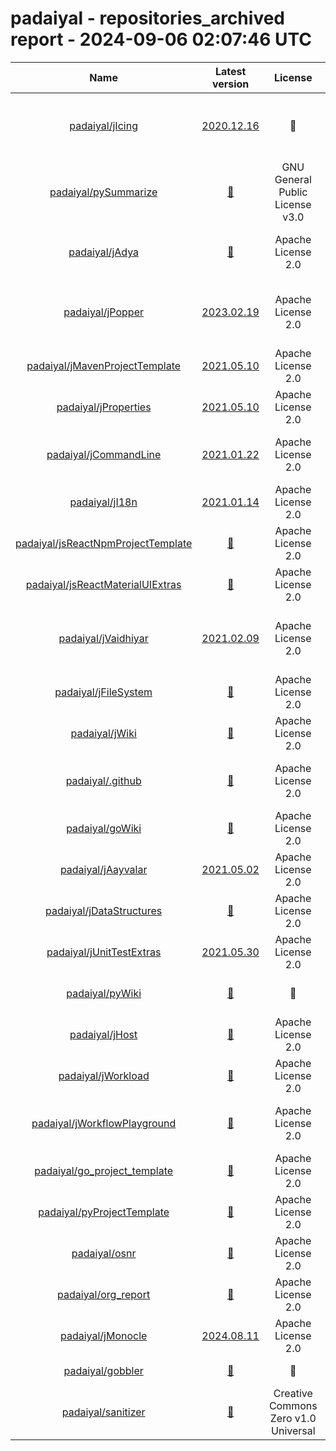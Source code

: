 
padaiyal - repositories_archived report - 2024-09-06 02:07:46 UTC
=================================================================
  

|Name|Latest version|License|Description|Language|Exposure|Supported?|Last Updated|Open Issues|
| :---: | :---: | :---: | :---: | :---: | :---: | :---: | :---: | :---: |
|[padaiyal/jIcing](https://github.com/padaiyal/jIcing)|[2020.12.16](https://github.com/padaiyal/jIcing/releases/tag/2020.12.16)|🤷‍|This repository consists of additional functionality that will be useful to any Java programmer,|Java|🌏|❌|2023-01-28T04:39:48Z|[24](https://github.com/padaiyal/jIcing/issues)|
|[padaiyal/pySummarize](https://github.com/padaiyal/pySummarize)|[🤷‍](None)|GNU General Public License v3.0|A commandline tool to summarize file data|Python|🌏|❌|2023-01-27T23:55:46Z|[2](https://github.com/padaiyal/pySummarize/issues)|
|[padaiyal/jAdya](https://github.com/padaiyal/jAdya)|[🤷‍](None)|Apache License 2.0|Library to deploy and manage docker images/containers via Java.|Java|🌏|❌|2024-05-02T11:59:08Z|[19](https://github.com/padaiyal/jAdya/issues)|
|[padaiyal/jPopper](https://github.com/padaiyal/jPopper)|[2023.02.19](https://github.com/padaiyal/jPopper/releases/tag/2023.02.19)|Apache License 2.0|A parent for Java maven projects with best practices and commonly used checks enforced. |Java|🌏|✅|2024-04-01T00:58:17Z|[6](https://github.com/padaiyal/jPopper/issues)|
|[padaiyal/jMavenProjectTemplate](https://github.com/padaiyal/jMavenProjectTemplate)|[2021.05.10](https://github.com/padaiyal/jMavenProjectTemplate/releases/tag/2021.05.10)|Apache License 2.0|A template for Java maven projects.|Java|🌏|✅|2022-01-01T03:03:46Z|[3](https://github.com/padaiyal/jMavenProjectTemplate/issues)|
|[padaiyal/jProperties](https://github.com/padaiyal/jProperties)|[2021.05.10](https://github.com/padaiyal/jProperties/releases/tag/2021.05.10)|Apache License 2.0|Load values from pre-specified property files.|Java|🌏|❌|2023-01-13T02:39:53Z|[1](https://github.com/padaiyal/jProperties/issues)|
|[padaiyal/jCommandLine](https://github.com/padaiyal/jCommandLine)|[2021.01.22](https://github.com/padaiyal/jCommandLine/releases/tag/2021.01.22)|Apache License 2.0|A library that can be used to execute commands in a shell or terminal.|Java|🌏|❌|2023-01-13T02:39:20Z|[0](https://github.com/padaiyal/jCommandLine/issues)|
|[padaiyal/jI18n](https://github.com/padaiyal/jI18n)|[2021.01.14](https://github.com/padaiyal/jI18n/releases/tag/2021.01.14)|Apache License 2.0|A library used for internationalizing strings|Java|🌏|❌|2023-01-13T02:40:37Z|[1](https://github.com/padaiyal/jI18n/issues)|
|[padaiyal/jsReactNpmProjectTemplate](https://github.com/padaiyal/jsReactNpmProjectTemplate)|[🤷‍](None)|Apache License 2.0|A template repository for react projects.|JavaScript|🌏|✅|2024-07-26T13:47:46Z|[36](https://github.com/padaiyal/jsReactNpmProjectTemplate/issues)|
|[padaiyal/jsReactMaterialUIExtras](https://github.com/padaiyal/jsReactMaterialUIExtras)|[🤷‍](None)|Apache License 2.0|Additional components for the React material UI.|JavaScript|🌏|✅|2024-01-15T00:37:33Z|[34](https://github.com/padaiyal/jsReactMaterialUIExtras/issues)|
|[padaiyal/jVaidhiyar](https://github.com/padaiyal/jVaidhiyar)|[2021.02.09](https://github.com/padaiyal/jVaidhiyar/releases/tag/2021.02.09)|Apache License 2.0|A library for retrieving JVM related resource usage and configuration information. |Java|🌏|❌|2023-01-13T02:41:12Z|[9](https://github.com/padaiyal/jVaidhiyar/issues)|
|[padaiyal/jFileSystem](https://github.com/padaiyal/jFileSystem)|[🤷‍](None)|Apache License 2.0|Library used for handling files|Java|🌏|❌|2023-01-13T02:40:24Z|[3](https://github.com/padaiyal/jFileSystem/issues)|
|[padaiyal/jWiki](https://github.com/padaiyal/jWiki)|[🤷‍](None)|Apache License 2.0|A wiki for java related information.|Java|🌏|✅|2021-10-22T13:34:08Z|[16](https://github.com/padaiyal/jWiki/issues)|
|[padaiyal/.github](https://github.com/padaiyal/.github)|[🤷‍](None)|Apache License 2.0|The default .github folder for all repositories in this organization.|None|🌏|✅|2023-02-09T16:14:42Z|[3](https://github.com/padaiyal/.github/issues)|
|[padaiyal/goWiki](https://github.com/padaiyal/goWiki)|[🤷‍](None)|Apache License 2.0|A knowledge repository for Golang.|Go|🌏|✅|2022-03-27T23:55:18Z|[0](https://github.com/padaiyal/goWiki/issues)|
|[padaiyal/jAayvalar](https://github.com/padaiyal/jAayvalar)|[2021.05.02](https://github.com/padaiyal/jAayvalar/releases/tag/2021.05.02)|Apache License 2.0|A java library for analyzing data.|Java|🌏|❌|2023-01-27T23:55:48Z|[16](https://github.com/padaiyal/jAayvalar/issues)|
|[padaiyal/jDataStructures](https://github.com/padaiyal/jDataStructures)|[🤷‍](None)|Apache License 2.0|None|Java|🌏|❌|2024-01-30T10:13:09Z|[9](https://github.com/padaiyal/jDataStructures/issues)|
|[padaiyal/jUnitTestExtras](https://github.com/padaiyal/jUnitTestExtras)|[2021.05.30](https://github.com/padaiyal/jUnitTestExtras/releases/tag/2021.05.30)|Apache License 2.0|Helper functions/annotations for JUnit tests|Java|🌏|❌|2023-01-13T02:37:49Z|[1](https://github.com/padaiyal/jUnitTestExtras/issues)|
|[padaiyal/pyWiki](https://github.com/padaiyal/pyWiki)|[🤷‍](None)|🤷‍|A collection of information related to python. |Python|🌏|✅|2022-06-02T00:51:11Z|[0](https://github.com/padaiyal/pyWiki/issues)|
|[padaiyal/jHost](https://github.com/padaiyal/jHost)|[🤷‍](None)|Apache License 2.0|Retrieves host related info.|Java|🌏|❌|2023-01-13T02:40:10Z|[16](https://github.com/padaiyal/jHost/issues)|
|[padaiyal/jWorkload](https://github.com/padaiyal/jWorkload)|[🤷‍](None)|Apache License 2.0|Generate memory, CPU and disk load.|Java|🌏|❌|2023-01-13T02:38:16Z|[4](https://github.com/padaiyal/jWorkload/issues)|
|[padaiyal/jWorkflowPlayground](https://github.com/padaiyal/jWorkflowPlayground)|[🤷‍](None)|Apache License 2.0|A repository for testing workflow actions used by other Java repos|Java|🌏|✅|2021-12-31T07:08:27Z|[0](https://github.com/padaiyal/jWorkflowPlayground/issues)|
|[padaiyal/go_project_template](https://github.com/padaiyal/go_project_template)|[🤷‍](None)|Apache License 2.0|Golang project template|JavaScript|🌏|✅|2024-08-22T02:49:41Z|[3](https://github.com/padaiyal/go_project_template/issues)|
|[padaiyal/pyProjectTemplate](https://github.com/padaiyal/pyProjectTemplate)|[🤷‍](None)|Apache License 2.0|None|Python|🌏|✅|2022-01-14T00:59:36Z|[0](https://github.com/padaiyal/pyProjectTemplate/issues)|
|[padaiyal/osnr](https://github.com/padaiyal/osnr)|[🤷‍](None)|Apache License 2.0|One shot notification relay|Python|🌏|❌|2023-12-10T06:03:46Z|[7](https://github.com/padaiyal/osnr/issues)|
|[padaiyal/org_report](https://github.com/padaiyal/org_report)|[🤷‍](None)|Apache License 2.0|None|Python|🌏|✅|2024-09-05T02:07:53Z|[2](https://github.com/padaiyal/org_report/issues)|
|[padaiyal/jMonocle](https://github.com/padaiyal/jMonocle)|[2024.08.11](https://github.com/padaiyal/jMonocle/releases/tag/2024.08.11)|Apache License 2.0|A mono repo containing all the java libraries.|Java|🌏|✅|2024-08-12T04:48:41Z|[3](https://github.com/padaiyal/jMonocle/issues)|
|[padaiyal/gobbler](https://github.com/padaiyal/gobbler)|[🤷‍](None)|🤷‍|A tool for analyzing and processing data.|Go|🌏|✅|2024-01-15T00:37:48Z|[2](https://github.com/padaiyal/gobbler/issues)|
|[padaiyal/sanitizer](https://github.com/padaiyal/sanitizer)|[🤷‍](None)|Creative Commons Zero v1.0 Universal|Identify and sanitize sensitive information.|JavaScript|🌏|✅|2024-09-01T00:13:10Z|[9](https://github.com/padaiyal/sanitizer/issues)|
